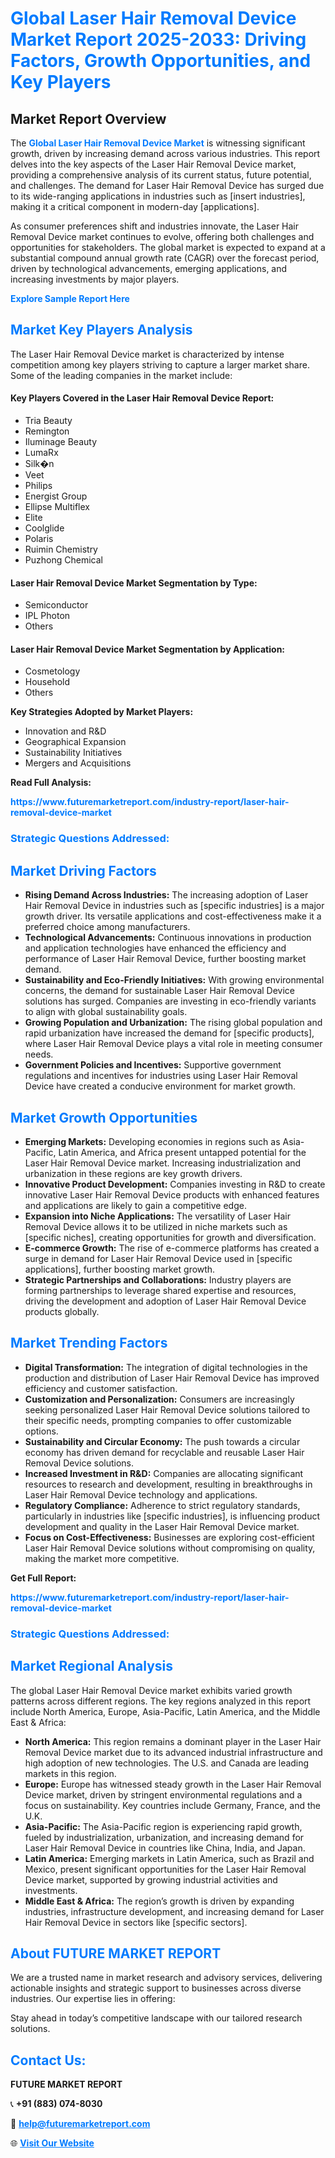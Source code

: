 <h1 style="color: #007BFF;">Global Laser Hair Removal Device Market Report 2025-2033: Driving Factors, Growth Opportunities, and Key Players</h1>

<section id="overview">
<h2>Market Report Overview</h2>
<p>The <a href="https://www.futuremarketreport.com/industry-report/laser-hair-removal-device-market" style="color: #007BFF; text-decoration: none;"><strong>Global Laser Hair Removal Device Market</strong></a> is witnessing significant growth, driven by increasing demand across various industries. This report delves into the key aspects of the Laser Hair Removal Device market, providing a comprehensive analysis of its current status, future potential, and challenges. The demand for Laser Hair Removal Device has surged due to its wide-ranging applications in industries such as [insert industries], making it a critical component in modern-day [applications].</p>
<p>As consumer preferences shift and industries innovate, the Laser Hair Removal Device market continues to evolve, offering both challenges and opportunities for stakeholders. The global market is expected to expand at a substantial compound annual growth rate (CAGR) over the forecast period, driven by technological advancements, emerging applications, and increasing investments by major players.</p>
</section>

<section id="overview">
<p><a href="https://www.futuremarketreport.com/request-sample/reportId=56508" style="color: #007BFF; text-decoration: none;"><strong>Explore Sample Report Here</strong></a></p>
</section>

<section id="key-players">
<h2 style="color: #007BFF;">Market Key Players Analysis</h2>
<p>The Laser Hair Removal Device market is characterized by intense competition among key players striving to capture a larger market share. Some of the leading companies in the market include:</p>
<h4>Key Players Covered in the Laser Hair Removal Device Report:</h4>
<ul><li>Tria Beauty</li><li>Remington</li><li>Iluminage Beauty</li><li>LumaRx</li><li>Silk�n</li><li>Veet</li><li>Philips</li><li>Energist Group</li><li>Ellipse Multiflex</li><li>Elite</li><li>Coolglide</li><li>Polaris</li><li>Ruimin Chemistry</li><li>Puzhong Chemical</li></ul>
<h4>Laser Hair Removal Device Market Segmentation by Type:</h4>
<ul><li>Semiconductor</li><li>IPL Photon</li><li>Others</li></ul>

<h4>Laser Hair Removal Device Market Segmentation by Application:</h4>
<ul><li>Cosmetology</li><li>Household</li><li>Others</li></ul>
<p><strong>Key Strategies Adopted by Market Players:</strong></p>
<ul>
<li>Innovation and R&D</li>
<li>Geographical Expansion</li>
<li>Sustainability Initiatives</li>
<li>Mergers and Acquisitions</li>
</ul>
</section>

<section>
<p><strong>Read Full Analysis: </strong></p><a href="https://www.futuremarketreport.com/industry-report/laser-hair-removal-device-market" style="color: #007BFF; text-decoration: none;"><strong>https://www.futuremarketreport.com/industry-report/laser-hair-removal-device-market</strong></a>
<h3 style="color: #007BFF;">Strategic Questions Addressed:</h3>
</section>

<section id="driving-factors">
<h2 style="color: #007BFF;">Market Driving Factors</h2>
<ul>
<li><strong>Rising Demand Across Industries:</strong> The increasing adoption of Laser Hair Removal Device in industries such as [specific industries] is a major growth driver. Its versatile applications and cost-effectiveness make it a preferred choice among manufacturers.</li>
<li><strong>Technological Advancements:</strong> Continuous innovations in production and application technologies have enhanced the efficiency and performance of Laser Hair Removal Device, further boosting market demand.</li>
<li><strong>Sustainability and Eco-Friendly Initiatives:</strong> With growing environmental concerns, the demand for sustainable Laser Hair Removal Device solutions has surged. Companies are investing in eco-friendly variants to align with global sustainability goals.</li>
<li><strong>Growing Population and Urbanization:</strong> The rising global population and rapid urbanization have increased the demand for [specific products], where Laser Hair Removal Device plays a vital role in meeting consumer needs.</li>
<li><strong>Government Policies and Incentives:</strong> Supportive government regulations and incentives for industries using Laser Hair Removal Device have created a conducive environment for market growth.</li>
</ul>
</section>

<section id="growth-opportunities">
<h2 style="color: #007BFF;">Market Growth Opportunities</h2>
<ul>
<li><strong>Emerging Markets:</strong> Developing economies in regions such as Asia-Pacific, Latin America, and Africa present untapped potential for the Laser Hair Removal Device market. Increasing industrialization and urbanization in these regions are key growth drivers.</li>
<li><strong>Innovative Product Development:</strong> Companies investing in R&D to create innovative Laser Hair Removal Device products with enhanced features and applications are likely to gain a competitive edge.</li>
<li><strong>Expansion into Niche Applications:</strong> The versatility of Laser Hair Removal Device allows it to be utilized in niche markets such as [specific niches], creating opportunities for growth and diversification.</li>
<li><strong>E-commerce Growth:</strong> The rise of e-commerce platforms has created a surge in demand for Laser Hair Removal Device used in [specific applications], further boosting market growth.</li>
<li><strong>Strategic Partnerships and Collaborations:</strong> Industry players are forming partnerships to leverage shared expertise and resources, driving the development and adoption of Laser Hair Removal Device products globally.</li>
</ul>
</section>

<section id="trending-factors">
<h2 style="color: #007BFF;">Market Trending Factors</h2>
<ul>
<li><strong>Digital Transformation:</strong> The integration of digital technologies in the production and distribution of Laser Hair Removal Device has improved efficiency and customer satisfaction.</li>
<li><strong>Customization and Personalization:</strong> Consumers are increasingly seeking personalized Laser Hair Removal Device solutions tailored to their specific needs, prompting companies to offer customizable options.</li>
<li><strong>Sustainability and Circular Economy:</strong> The push towards a circular economy has driven demand for recyclable and reusable Laser Hair Removal Device solutions.</li>
<li><strong>Increased Investment in R&D:</strong> Companies are allocating significant resources to research and development, resulting in breakthroughs in Laser Hair Removal Device technology and applications.</li>
<li><strong>Regulatory Compliance:</strong> Adherence to strict regulatory standards, particularly in industries like [specific industries], is influencing product development and quality in the Laser Hair Removal Device market.</li>
<li><strong>Focus on Cost-Effectiveness:</strong> Businesses are exploring cost-efficient Laser Hair Removal Device solutions without compromising on quality, making the market more competitive.</li>
</ul>
</section>

<section>
<p><strong>Get Full Report: </strong></p><a href="https://www.futuremarketreport.com/industry-report/laser-hair-removal-device-market" style="color: #007BFF; text-decoration: none;"><strong>https://www.futuremarketreport.com/industry-report/laser-hair-removal-device-market</strong></a>
<h3 style="color: #007BFF;">Strategic Questions Addressed:</h3>
</section>


<section id="regional-analysis">
<h2 style="color: #007BFF;">Market Regional Analysis</h2>
<p>The global Laser Hair Removal Device market exhibits varied growth patterns across different regions. The key regions analyzed in this report include North America, Europe, Asia-Pacific, Latin America, and the Middle East & Africa:</p>
<ul>
<li><strong>North America:</strong> This region remains a dominant player in the Laser Hair Removal Device market due to its advanced industrial infrastructure and high adoption of new technologies. The U.S. and Canada are leading markets in this region.</li>
<li><strong>Europe:</strong> Europe has witnessed steady growth in the Laser Hair Removal Device market, driven by stringent environmental regulations and a focus on sustainability. Key countries include Germany, France, and the U.K.</li>
<li><strong>Asia-Pacific:</strong> The Asia-Pacific region is experiencing rapid growth, fueled by industrialization, urbanization, and increasing demand for Laser Hair Removal Device in countries like China, India, and Japan.</li>
<li><strong>Latin America:</strong> Emerging markets in Latin America, such as Brazil and Mexico, present significant opportunities for the Laser Hair Removal Device market, supported by growing industrial activities and investments.</li>
<li><strong>Middle East & Africa:</strong> The region’s growth is driven by expanding industries, infrastructure development, and increasing demand for Laser Hair Removal Device in sectors like [specific sectors].</li>
</ul>
</section>

<footer>
<h2 style="color: #007BFF;">About FUTURE MARKET REPORT</h2>
<p>We are a trusted name in market research and advisory services, delivering actionable insights and strategic support to businesses across diverse industries. Our expertise lies in offering:</p>

<p>Stay ahead in today’s competitive landscape with our tailored research solutions.</p>

<h2 style="color: #007BFF;">Contact Us:</h2>
<p><strong>FUTURE MARKET REPORT</strong></p>
<p>📞 <strong>+91 (883) 074-8030</strong></p>
<p>📧 <strong><a href="mailto:help@futuremarketreport.com" style="color: #007BFF;">help@futuremarketreport.com</a></strong></p>
<p>🌐 <strong><a href="https://www.futuremarketreport.com/" style="color: #007BFF;">Visit Our Website</a></strong></p>
</footer>